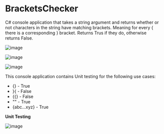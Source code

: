 # BracketsChecker

C# console application that takes a string argument and returns whether or not characters in the string have matching brackets. Meaning for every { there is a corresponding } bracket. Returns Trus if they do, otherwise returns False.

![image](https://user-images.githubusercontent.com/12206702/213466998-04405023-67de-42a6-ab4f-dabf6313ecfa.png)

![image](https://user-images.githubusercontent.com/12206702/213467131-8a67d30a-22ee-41b7-9c93-1080a9f0e37e.png)

![image](https://user-images.githubusercontent.com/12206702/213467317-8c9d44af-e09a-46ab-bbe7-aeaa42fbe1b7.png)

This console application contains Unit testing for the following use cases:

* {}  - True
* }{  - False
* {{} - False
* ""  - True
* {abc...xyz} - True

**Unit Testing**

![image](https://user-images.githubusercontent.com/12206702/213466226-715ba1e0-e8cd-4570-897a-e659af8d2965.png)
